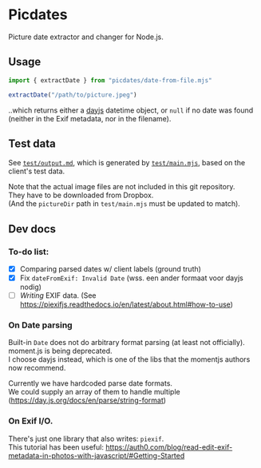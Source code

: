 # Picdates

Picture date extractor and changer for Node.js.

## Usage

```js
import { extractDate } from "picdates/date-from-file.mjs"

extractDate("/path/to/picture.jpeg")
```
..which returns either a [dayjs] datetime object, or `null` if no date
was found (neither in the Exif metadata, nor in the filename).

[dayjs]: https://github.com/iamkun/dayjs#api


## Test data

See [`test/output.md`](test/output.md), which is generated by
[`test/main.mjs`](test/main.mjs), based on the client's test data.

Note that the actual image files are not included in this git repository.\
They have to be downloaded from Dropbox.\
(And the `pictureDir` path in `test/main.mjs` must be updated to match).


## Dev docs

### To-do list:
- [x] Comparing parsed dates w/ client labels (ground truth)
- [x] Fix `dateFromExif: Invalid Date` (wss. een ander formaat voor dayjs nodig)
- [ ] _Writing_ EXIF data. (See https://piexifjs.readthedocs.io/en/latest/about.html#how-to-use)

### On Date parsing
Built-in `Date` does not do arbitrary format parsing (at least not officially).\
moment.js is being deprecated.\
I choose dayjs instead, which is one of the libs that the momentjs authors now recommend.

Currently we have hardcoded parse date formats.\
We could supply an array of them to handle multiple (https://day.js.org/docs/en/parse/string-format)

### On Exif I/O.
There's just one library that also writes: `piexif`.\
This tutorial has been useful: https://auth0.com/blog/read-edit-exif-metadata-in-photos-with-javascript/#Getting-Started
